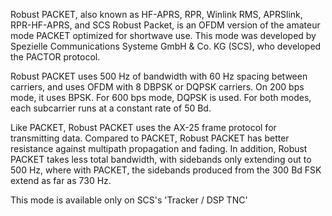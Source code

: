 Robust PACKET, also known as HF-APRS, RPR, Winlink RMS, APRSlink, RPR-HF-APRS, and SCS Robust Packet, is an OFDM version of the amateur mode PACKET optimized for shortwave use. This mode was developed by Spezielle Communications Systeme GmbH & Co. KG (SCS), who developed the PACTOR protocol.

Robust PACKET uses 500 Hz of bandwidth with 60 Hz spacing between carriers, and uses OFDM with 8 DBPSK or DQPSK carriers. On 200 bps mode, it uses BPSK. For 600 bps mode, DQPSK is used. For both modes, each subcarrier runs at a constant rate of 50 Bd.

Like PACKET, Robust PACKET uses the AX-25 frame protocol for transmitting data. Compared to PACKET, Robust PACKET has better resistance against multipath propagation and fading. In addition, Robust PACKET takes less total bandwidth, with sidebands only extending out to 500 Hz, where with PACKET, the sidebands produced from the 300 Bd FSK extend as far as 730 Hz.

This mode is available only on SCS's 'Tracker / DSP TNC'